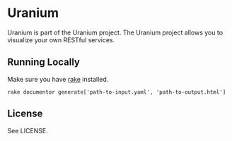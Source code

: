 # Uranium

Uranium is part of the Uranium project. The Uranium project allows you to visualize your own RESTful services.

## Running Locally

Make sure you have [rake](http://rake.rubyforge.org/) installed.

```shell
rake documentor generate['path-to-input.yaml', 'path-to-output.html']
```

## License

See LICENSE.
